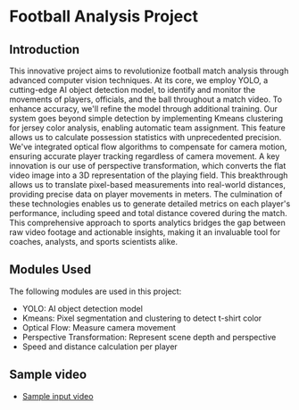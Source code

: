 # Football Analysis Project

## Introduction
This innovative project aims to revolutionize football match analysis through advanced computer vision techniques. At its core, we employ YOLO, a cutting-edge AI object detection model, to identify and monitor the movements of players, officials, and the ball throughout a match video. To enhance accuracy, we'll refine the model through additional training.
Our system goes beyond simple detection by implementing Kmeans clustering for jersey color analysis, enabling automatic team assignment. This feature allows us to calculate possession statistics with unprecedented precision. We've integrated optical flow algorithms to compensate for camera motion, ensuring accurate player tracking regardless of camera movement.
A key innovation is our use of perspective transformation, which converts the flat video image into a 3D representation of the playing field. This breakthrough allows us to translate pixel-based measurements into real-world distances, providing precise data on player movements in meters.
The culmination of these technologies enables us to generate detailed metrics on each player's performance, including speed and total distance covered during the match. This comprehensive approach to sports analytics bridges the gap between raw video footage and actionable insights, making it an invaluable tool for coaches, analysts, and sports scientists alike.



## Modules Used
The following modules are used in this project:
- YOLO: AI object detection model
- Kmeans: Pixel segmentation and clustering to detect t-shirt color
- Optical Flow: Measure camera movement
- Perspective Transformation: Represent scene depth and perspective
- Speed and distance calculation per player

## Sample video
-  [Sample input video](https://drive.google.com/file/d/1t6agoqggZKx6thamUuPAIdN_1zR9v9S_/view?usp=sharing)
